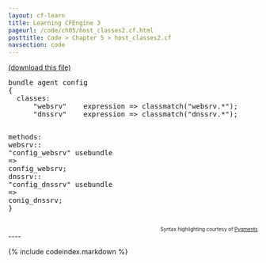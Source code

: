```yaml
---
layout: cf-learn
title: Learning CFEngine 3
pageurl: /code/ch05/host_classes2.cf.html
posttitle: Code > Chapter 5 > host_classes2.cf
navsection: code
---
```


[(download this file)](https://raw.github.com/zzamboni/cf-learn.info/master/src/ch05/host_classes2.cf)

<div class="highlight"><pre><span class="k">bundle</span> <span class="k">agent</span> <span class="nf">config</span>
<span class="p">{</span>
  <span class="kd">classes</span><span class="p">:</span>
      <span class="s">&quot;websrv&quot;</span>    <span class="kr">expression</span> <span class="o">=&gt;</span> <span class="nf">classmatch</span><span class="p">(</span><span class="s">&quot;websrv.*&quot;</span><span class="p">);</span>
      <span class="s">&quot;dnssrv&quot;</span>    <span class="kr">expression</span> <span class="o">=&gt;</span> <span class="nf">classmatch</span><span class="p">(</span><span class="s">&quot;dnssrv.*&quot;</span><span class="p">);</span>
      
  <span class="kd">methods</span><span class="p">:</span>
    <span class="nc">websrv</span><span class="p">::</span>
      <span class="s">&quot;config_websrv&quot;</span>   <span class="kr">usebundle</span> <span class="o">=&gt;</span> <span class="nf">config_websrv</span><span class="p">;</span>
    <span class="nc">dnssrv</span><span class="p">::</span>
      <span class="s">&quot;config_dnssrv&quot;</span>   <span class="kr">usebundle</span> <span class="o">=&gt;</span> <span class="nf">conig_dnssrv</span><span class="p">;</span>
<span class="p">}</span>
</pre></div>

<div align="right"><font size="-2">Syntax highlighting courtesy of <a href="http://blog.zzamboni.org/cfengine3-lexer-for-pygments">Pygments</a></font></div>
----

{% include codeindex.markdown %}
